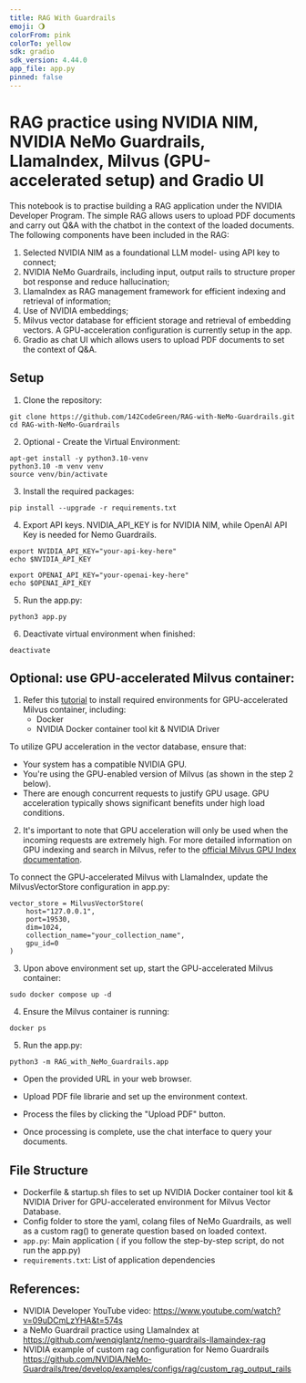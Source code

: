 ```yaml
---
title: RAG With Guardrails
emoji: 🌖
colorFrom: pink
colorTo: yellow
sdk: gradio
sdk_version: 4.44.0
app_file: app.py
pinned: false
---
```


# RAG practice using NVIDIA NIM, NVIDIA NeMo Guardrails, LlamaIndex, Milvus (GPU-accelerated setup) and Gradio UI
This notebook is to practise building a RAG application under the NVIDIA Developer Program. The simple RAG allows users to upload PDF documents and carry out Q&A with the chatbot in the context of the loaded documents. The following components have been included in the RAG:

1. Selected NVIDIA NIM as a foundational LLM model- using API key to connect;
2. NVIDIA NeMo Guardrails, including input, output rails to structure proper bot response and reduce hallucination; 
3. LlamaIndex as RAG management framework for efficient indexing and retrieval of information;
4. Use of NVIDIA embeddings;
5. Milvus vector database for efficient storage and retrieval of embedding vectors. A GPU-acceleration configuration is currently setup in the app.
6. Gradio as chat UI which allows users to upload PDF documents to set the context of Q&A.

## Setup

1. Clone the repository:
```
git clone https://github.com/142CodeGreen/RAG-with-NeMo-Guardrails.git
cd RAG-with-NeMo-Guardrails
```

2. Optional - Create the Virtual Environment:
```
apt-get install -y python3.10-venv
python3.10 -m venv venv
source venv/bin/activate
```

3. Install the required packages:
```
pip install --upgrade -r requirements.txt
```

4. Export API keys. NVIDIA_API_KEY is for NVIDIA NIM, while OpenAI API Key is needed for Nemo Guardrails. 
```
export NVIDIA_API_KEY="your-api-key-here"
echo $NVIDIA_API_KEY

export OPENAI_API_KEY="your-openai-key-here"
echo $OPENAI_API_KEY
```

5. Run the app.py:
```
python3 app.py
```

6. Deactivate virtual environment when finished:
```
deactivate
```

## Optional: use GPU-accelerated Milvus container:

1. Refer this [tutorial](https://milvus.io/docs/install_standalone-docker-compose-gpu.md) to install required environments for GPU-accelerated Milvus container, including:
   - Docker
   - NVIDIA Docker container tool kit & NVIDIA Driver

To utilize GPU acceleration in the vector database, ensure that:
- Your system has a compatible NVIDIA GPU.
- You're using the GPU-enabled version of Milvus (as shown in the step 2 below).
- There are enough concurrent requests to justify GPU usage. GPU acceleration typically shows significant benefits under high load conditions.

2. It's important to note that GPU acceleration will only be used when the incoming requests are extremely high. For more detailed information on GPU indexing and search in Milvus, refer to the [official Milvus GPU Index documentation](https://milvus.io/docs/gpu_index.md).

To connect the GPU-accelerated Milvus with LlamaIndex, update the MilvusVectorStore configuration in app.py:

```
vector_store = MilvusVectorStore(
    host="127.0.0.1",
    port=19530,
    dim=1024,
    collection_name="your_collection_name",
    gpu_id=0
)
```
     
3. Upon above environment set up, start the GPU-accelerated Milvus container:
```
sudo docker compose up -d
```

4. Ensure the Milvus container is running:

```
docker ps
```

5. Run the app.py:
```
python3 -m RAG_with_NeMo_Guardrails.app
```

- Open the provided URL in your web browser.

- Upload PDF file librarie and set up the environment context.

- Process the files by clicking the "Upload PDF" button.

- Once processing is complete, use the chat interface to query your documents.


## File Structure

- Dockerfile & startup.sh files to set up NVIDIA Docker container tool kit & NVIDIA Driver for GPU-accelerated environment for Milvus Vector Database.
- Config folder to store the yaml, colang files of NeMo Guardrails, as well as a custom rag() to generate question based on loaded context. 
- `app.py`: Main application ( if you follow the step-by-step script, do not run the app.py)
- `requirements.txt`: List of application dependencies

## References: 
- NVIDIA Developer YouTube video: https://www.youtube.com/watch?v=09uDCmLzYHA&t=574s
- a NeMo Guardrail practice using LlamaIndex at https://github.com/wenqiglantz/nemo-guardrails-llamaindex-rag
- NVIDIA example of custom rag configuration for Nemo Guardrails https://github.com/NVIDIA/NeMo-Guardrails/tree/develop/examples/configs/rag/custom_rag_output_rails


